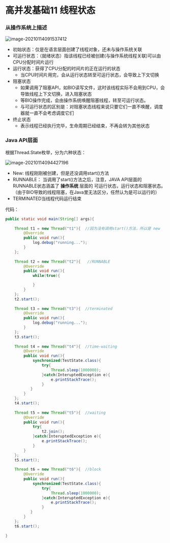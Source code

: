 # 高并发基础11 线程状态



### 从操作系统上描述

![image-20210114091537412](C:\Users\Auraros\AppData\Roaming\Typora\typora-user-images\image-20210114091537412.png)

- 初始状态：仅是在语言层面创建了线程对象，还未与操作系统关联
- 可运行状态：（就绪状态）指该线程已经被创建(与操作系统线程关联)可以由CPU分配时间片运行
- 运行状态：获得了CPU分配的时间片的正在运行的状态
  - 当CPU时间片用完，会从运行状态转至可运行状态，会导致上下文切换
- 阻塞状态
  - 如果调用了阻塞API，如BIO读写文件，这时该线程实际不会用到CPU，会导致线程上下文切换，进入阻塞状态
  - 等BIO操作完成，会由操作系统唤醒阻塞线程，转至可运行状态。
  - 与可运行状态的区别是：对阻塞状态线程来说只要它们一直不唤醒，调度器就一直不会考虑调度它们
- 终止状态
  - 表示线程已经执行完毕，生命周期已经结束，不再会转为其他状态



### Java API层面

根据Thread.State枚举，分为六种状态：


![image-20210114094427196](C:\Users\Auraros\AppData\Roaming\Typora\typora-user-images\image-20210114094427196.png)

- New: 线程刚刚被创建，但是还没调用start()方法
- RUNNABLE： 当调用了start()方法之后，注意，JAVA API层面的RUNNABLE状态涵盖了 **操作系统** 层面的 可运行状态，运行状态和阻塞状态。（由于BIO导致的线程阻塞，在Java里无法区分，任然认为是可以运行的）
- TERMINATED当线程代码运行结束

代码：

```java
public static void main(String[] args){
	
    Thread t1 = new Thread("t1"){  //因为没有调用start()方法，所以是 new
		@Override
        public void run(){
            log.debug("running...");
        }
    };
    
    Thread t2 = new Thread("t2"){   //RUNNABLE
		@Override
        public void run(){
            while(true){

            }
        }
    };
    t2.start();
    
    Thread t3 = new Thread("t3"){  //terminated
		@Override
        public void run(){
            log.debug("running...");
        }
    };
    t3.start();
    
    Thread t4 = new Thread("t4"){  //time-waiting
		@Override
        public void run(){
            synchronized(TestState.class){
                try{
                	Thread.sleep(1000000);
            	}catch(InteruptedException e){
                	e.printStackTrace();
            	}
           } 
        }
    };
    t4.start();
    
    Thread t5 = new Thread("t5"){  //waiting
		@Override
        public void run(){
            try{
                t2.join();
            }catch(InteruptedException e){
                e.printStackTrace();
            }
        }
    };
    t5.start();
    
    Thread t6 = new Thread("t6"){  //block
		@Override
        public void run(){
            synchronized(TestState.class){
                try{
                	Thread.sleep(1000000);
            	}catch(InteruptedException e){
                	e.printStackTrace();
            	}
           } 
        }
    };
    t6.start();
    
}
```

